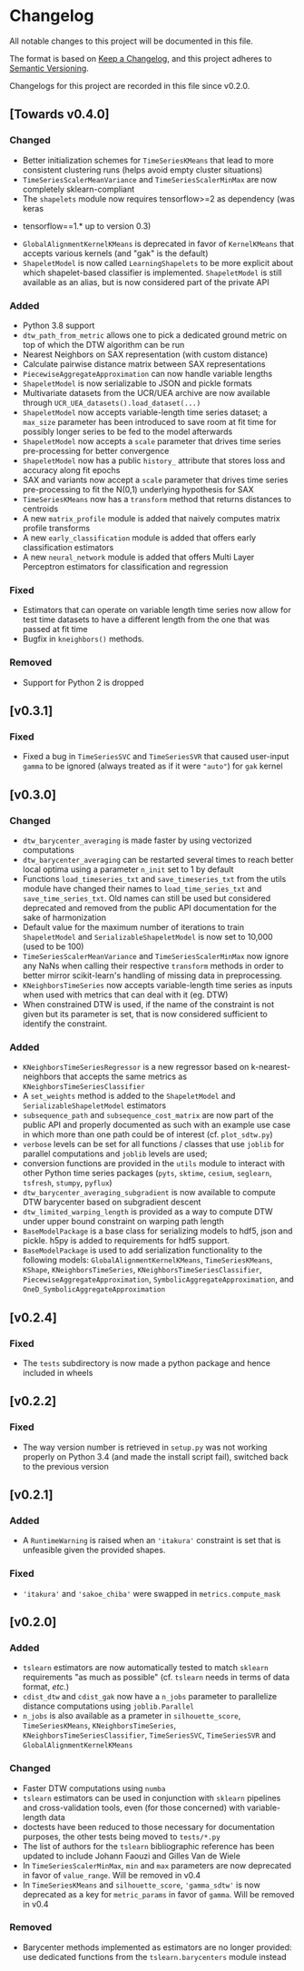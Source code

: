 # Changelog
All notable changes to this project will be documented in this file.

The format is based on
[Keep a Changelog](https://keepachangelog.com/en/1.0.0/),
and this project adheres to
[Semantic Versioning](https://semver.org/spec/v2.0.0.html).

Changelogs for this project are recorded in this file since v0.2.0.

## [Towards v0.4.0]

### Changed

* Better initialization schemes for `TimeSeriesKMeans` that lead to more
consistent clustering runs (helps avoid empty cluster situations)
* `TimeSeriesScalerMeanVariance` and `TimeSeriesScalerMinMax` are now
completely sklearn-compliant
* The `shapelets` module now requires tensorflow>=2 as dependency (was keras
+ tensorflow==1.* up to version 0.3)
* `GlobalAlignmentKernelKMeans` is deprecated in favor of `KernelKMeans` that
accepts various kernels (and "gak" is the default)
* `ShapeletModel` is now called `LearningShapelets` to be more explicit about
which shapelet-based classifier is implemented. `ShapeletModel` is still
available as an alias, but is now considered part of the private API

### Added

* Python 3.8 support
* `dtw_path_from_metric` allows one to pick a dedicated ground metric on top
of which the DTW algorithm can be run
* Nearest Neighbors on SAX representation (with custom distance)
* Calculate pairwise distance matrix between SAX representations
* `PiecewiseAggregateApproximation` can now handle variable lengths
* `ShapeletModel` is now serializable to JSON and pickle formats
* Multivariate datasets from the UCR/UEA archive are now available through
`UCR_UEA_datasets().load_dataset(...)`
* `ShapeletModel` now accepts variable-length time series dataset; a `max_size`
parameter has been introduced to save room at fit time for possibly longer
series to be fed to the model afterwards
* `ShapeletModel` now accepts a `scale` parameter that drives time series
pre-processing for better convergence
* `ShapeletModel` now has a public `history_` attribute that stores
loss and accuracy along fit epochs
* SAX and variants now accept a `scale` parameter that drives time series
pre-processing to fit the N(0,1) underlying hypothesis for SAX
* `TimeSeriesKMeans` now has a `transform` method that returns distances to
centroids
* A new `matrix_profile` module is added that naively computes matrix profile
transforms
* A new `early_classification` module is added that offers early classification
estimators
* A new `neural_network` module is added that offers Multi Layer Perceptron
estimators for classification and regression

### Fixed

* Estimators that can operate on variable length time series now allow 
for test time datasets to have a different length from the one that was
passed at fit time
* Bugfix in `kneighbors()` methods.

### Removed

* Support for Python 2 is dropped


## [v0.3.1]

### Fixed

* Fixed a bug in `TimeSeriesSVC` and `TimeSeriesSVR` that caused user-input 
`gamma` to be ignored (always treated as if it were `"auto"`) for `gak` kernel


## [v0.3.0]

### Changed

* `dtw_barycenter_averaging` is made faster by using vectorized computations
* `dtw_barycenter_averaging` can be restarted several times to reach better
local optima using a parameter `n_init` set to 1 by default
* Functions `load_timeseries_txt` and `save_timeseries_txt` from the utils
module have changed their names to `load_time_series_txt` and 
`save_time_series_txt`. Old names can still be used but considered deprecated
and removed from the public API documentation for the sake of harmonization
* Default value for the maximum number of iterations to train `ShapeletModel` 
and `SerializableShapeletModel` is now set to 10,000 (used to be 100)
* `TimeSeriesScalerMeanVariance` and `TimeSeriesScalerMinMax` now ignore any
NaNs when calling their respective `transform` methods in order to better
mirror scikit-learn's handling of missing data in preprocessing.
* `KNeighborsTimeSeries` now accepts variable-length time series as inputs
when used with metrics that can deal with it (eg. DTW)
* When constrained DTW is used, if the name of the constraint is not given but 
its parameter is set, that is now considered sufficient to identify the 
constraint.

### Added

* `KNeighborsTimeSeriesRegressor` is a new regressor based on 
k-nearest-neighbors that accepts the same metrics as 
`KNeighborsTimeSeriesClassifier`
* A `set_weights` method is added to the `ShapeletModel` and  
`SerializableShapeletModel` estimators
* `subsequence_path` and `subsequence_cost_matrix` are now part of the public 
API and properly documented as such with an example use case in which more than
one path could be of interest (cf. `plot_sdtw.py`)
* `verbose` levels can be set for all functions / classes that use `joblib`
for parallel computations and `joblib` levels are used;
* conversion functions are provided in the `utils` module to interact with
other Python time series packages (`pyts`, `sktime`, `cesium`, `seglearn`, 
`tsfresh`, `stumpy`, `pyflux`)
* `dtw_barycenter_averaging_subgradient` is now available to compute DTW
barycenter based on subgradient descent
* `dtw_limited_warping_length` is provided as a way to compute DTW under upper
bound constraint on warping path length
* `BaseModelPackage` is a base class for serializing models to hdf5, json and 
pickle. h5py is added to requirements for hdf5 support.
* `BaseModelPackage` is used to add serialization functionality to the 
following models: `GlobalAlignmentKernelKMeans`, `TimeSeriesKMeans`,
`KShape`, `KNeighborsTimeSeries`, `KNeighborsTimeSeriesClassifier`,
`PiecewiseAggregateApproximation`, `SymbolicAggregateApproximation`,
and `OneD_SymbolicAggregateApproximation`

## [v0.2.4]

### Fixed

* The `tests` subdirectory is now made a python package and hence included in 
wheels

## [v0.2.2]

### Fixed

* The way version number is retrieved in `setup.py` was not working properly 
on Python 3.4 (and made the install script fail), switched back to the previous
version

## [v0.2.1]

### Added

* A `RuntimeWarning` is raised when an `'itakura'` constraint is set
that is unfeasible given the provided shapes.

### Fixed

* `'itakura'` and `'sakoe_chiba'` were swapped in `metrics.compute_mask`

## [v0.2.0]

### Added

* `tslearn` estimators are now automatically tested to match `sklearn`
requirements "as much as possible" (cf. `tslearn` needs in
terms of data format, _etc._)
* `cdist_dtw` and `cdist_gak` now have a `n_jobs` parameter to parallelize
distance computations using `joblib.Parallel`
* `n_jobs` is also available as a prameter in
`silhouette_score`, `TimeSeriesKMeans`, `KNeighborsTimeSeries`,
`KNeighborsTimeSeriesClassifier`, `TimeSeriesSVC`,
`TimeSeriesSVR` and `GlobalAlignmentKernelKMeans`

### Changed

* Faster DTW computations using `numba`
* `tslearn` estimators can be used in conjunction with `sklearn` pipelines and
cross-validation tools, even (for those concerned) with variable-length data
* doctests have been reduced to those necessary for documentation purposes, the
other tests being moved to `tests/*.py`
* The list of authors for the `tslearn` bibliographic reference has been
updated to include Johann Faouzi and Gilles Van de Wiele
* In `TimeSeriesScalerMinMax`, `min` and `max` parameters are now deprecated
in favor of `value_range`. Will be removed in v0.4
* In `TimeSeriesKMeans` and `silhouette_score`, `'gamma_sdtw'` is now
deprecated as a key for `metric_params` in favor of `gamma`. Will be removed
in v0.4

### Removed

* Barycenter methods implemented as estimators are no longer provided: use
dedicated functions from the `tslearn.barycenters` module instead
